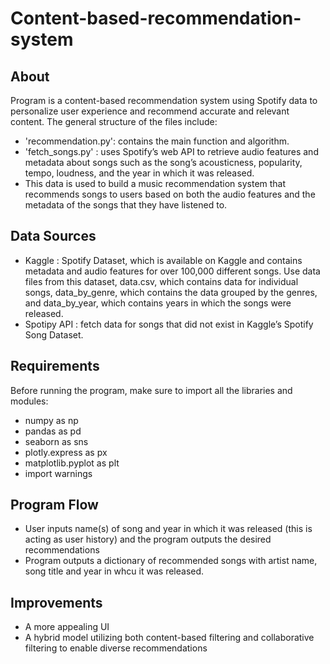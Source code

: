 # Content-based-recommendation-system

## About
Program is a content-based recommendation system using Spotify data to personalize user experience and recommend accurate and relevant content. 
The general structure of the files include: 
* 'recommendation.py': contains the main function and algorithm.  
* 'fetch_songs.py' : uses Spotify’s web API to retrieve audio features and metadata about songs such as the song’s acousticness, popularity, tempo, loudness, and the year in which it was released. 
* This data is used to build a music recommendation system that recommends songs to users based on both the audio features and the metadata of the songs that they have listened to.

## Data Sources
* Kaggle
: Spotify Dataset, which is available on Kaggle and contains metadata and audio features for over 100,000 different songs. Use data files from this dataset, data.csv, which contains data for individual songs, data_by_genre, which contains the data grouped by the genres, and data_by_year, which contains years in which the songs were released.
* Spotipy API :
fetch data for songs that did not exist in Kaggle’s Spotify Song Dataset.

## Requirements
Before running the program, make sure to import all the libraries and modules:
* numpy as np
* pandas as pd
* seaborn as sns
* plotly.express as px
* matplotlib.pyplot as plt
* import warnings

## Program Flow
* User inputs name(s) of song and year in which it was released (this is acting as user history) and the program outputs the desired recommendations  
* Program outputs a dictionary of recommended songs with artist name, song title and year in whcu it was released.

## Improvements
* A more appealing UI
* A hybrid model utilizing both content-based filtering and collaborative filtering to enable diverse recommendations




